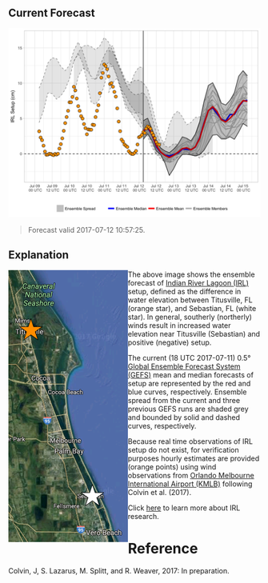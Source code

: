 Current Forecast
----------------

[![](img/raw_setup.png)](https://bhlmn.github.io/IRLSetup/img/raw_setup.png)

> Forecast valid 2017-07-12 10:57:25.

Explanation
-----------

<img align="left" src="img/sensor_locations.png">

The above image shows the ensemble forecast of [Indian River Lagoon
(IRL)](https://en.wikipedia.org/wiki/Indian_River_Lagoon) setup, defined
as the difference in water elevation between Titusville, FL (orange
star), and Sebastian, FL (white star). In general, southerly (northerly)
winds result in increased water elevation near Titusville (Sebastian)
and positive (negative) setup.

The current (18 UTC 2017-07-11) 0.5° [Global Ensemble Forecast System
(GEFS)](https://www.ncdc.noaa.gov/data-access/model-data/model-datasets/global-ensemble-forecast-system-gefs)
mean and median forecasts of setup are represented by the red and blue
curves, respectively. Ensemble spread from the current and three
previous GEFS runs are shaded grey and bounded by solid and dashed
curves, respectively.

Because real time observations of IRL setup do not exist, for
verification purposes hourly estimates are provided (orange points)
using wind observations from [Orlando Melbourne International Airport
(KMLB)](https://en.wikipedia.org/wiki/Orlando_Melbourne_International_Airport)
following Colvin et al. (2017).

Click [here](irl.html) to learn more about IRL research.

Reference
=========

Colvin, J, S. Lazarus, M. Splitt, and R. Weaver, 2017: In preparation.

